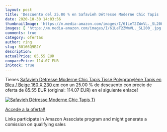 ```yaml
---
layout: post
title: 'Descuento del 25.00 % en Safavieh Détresse Moderne Chic Tapis  Ti'
date: 2020-10-30 14:03:56
thumbnailImage: 'https://m.media-amazon.com/images/I/61LeT2ZWmVL._SL200_.jpg'
images: [ 'https://m.media-amazon.com/images/I/61LeT2ZWmVL._SL200_.jpg' ]
comments: true
category: ofertas
author: ring
slug: B0166Q9EJY
description:
actualPrice: 85.55 EUR
comparePrice: 114.07 EUR
inStock: true
---
```


Tienes [Safavieh Détresse Moderne Chic Tapis  Tissé Polypropylène Tapis en Bleu / Beige  160 X 230 cm](https://www.amazon.fr/dp/B0166Q9EJY/?tag=tolees0d-21) con un 25.00 % de descuento con precio de oferta de 85.55 EUR (original: 114.07 EUR) en el siguiente enlace!

[![Safavieh Détresse Moderne Chic Tapis  Ti](https://m.media-amazon.com/images/I/61LeT2ZWmVL._SL200_.jpg)](https://www.amazon.fr/dp/B0166Q9EJY/?tag=tolees0d-21)

[Accede a la oferta!!](https://www.amazon.fr/dp/B0166Q9EJY/?tag=tolees0d-21)

Links participate in Amazon Associate program and might generate a comission on qualifying sales


